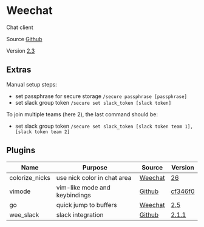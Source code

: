 # Weechat

Chat client

Source [Github](https://github.com/weechat/weechat)

Version [2.3](https://github.com/weechat/weechat/releases/tag/v2.3)

## Extras

Manual setup steps:
- set passphrase for secure storage `/secure passphrase [passphrase]`
- set slack group token `/secure set slack_token [slack token]`

To join multiple teams (here 2), the last command should be:
- set slack group token `/secure set slack_token [slack token team 1],[slack token team 2]`

## Plugins

| Name                | Purpose                          | Source                                                             | Version                                                                                                  |
|---------------------|----------------------------------|--------------------------------------------------------------------|----------------------------------------------------------------------------------------------------------|
| colorize_nicks      | use nick color in chat area      | [Weechat](https://weechat.org/files/scripts/colorize_nicks.py)     | [26](https://github.com/weechat/scripts/commit/ffda2e03486d1e90983a35ee3505b84d10fd5244)                 |
| vimode              | vim-like mode and keybindings    | [Github](https://github.com/tardypad/weechat-vimode)               | [cf346f0](https://github.com/tardypad/weechat-vimode/commit/cf346f0dea74da8d73a94ee4683a2aad223dfd9d)    |
| go                  | quick jump to buffers            | [Weechat](https://weechat.org/files/scripts/go.py)                 | [2.5](https://github.com/weechat/scripts/commit/dc9e69f37fcdc51f0f5a8856ef977ee3d8d8e371)                |
| wee_slack           | slack integration                | [Github](https://github.com/wee-slack/wee-slack)                   | [2.1.1](https://github.com/wee-slack/wee-slack/releases/tag/v2.1.1)                                      |
